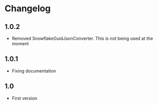 ﻿# Changelog
## 1.0.2
- Removed SnowflakeGuidJsonConverter. This is not being used at the moment

## 1.0.1
- Fixing documentation

## 1.0
- First version
